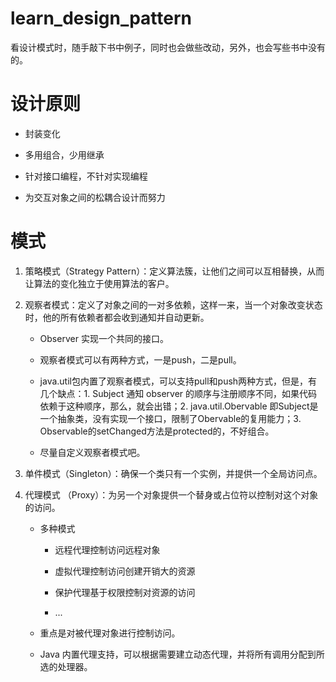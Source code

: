 # learn_design_pattern

看设计模式时，随手敲下书中例子，同时也会做些改动，另外，也会写些书中没有的。

# 设计原则

* 封装变化

* 多用组合，少用继承

* 针对接口编程，不针对实现编程

* 为交互对象之间的松耦合设计而努力

# 模式

1. 策略模式（Strategy Pattern）：定义算法簇，让他们之间可以互相替换，从而让算法的变化独立于使用算法的客户。


2. 观察者模式：定义了对象之间的一对多依赖，这样一来，当一个对象改变状态时，他的所有依赖者都会收到通知并自动更新。

    * Observer 实现一个共同的接口。

    * 观察者模式可以有两种方式，一是push，二是pull。

    * java.util包内置了观察者模式，可以支持pull和push两种方式，但是，有几个缺点：1. Subject 通知 observer 的顺序与注册顺序不同，如果代码依赖于这种顺序，那么，就会出错；2. java.util.Obervable 即Subject是一个抽象类，没有实现一个接口，限制了Obervable的复用能力；3. Observable的setChanged方法是protected的，不好组合。

    * 尽量自定义观察者模式吧。


3. 单件模式（Singleton）：确保一个类只有一个实例，并提供一个全局访问点。

4. 代理模式 （Proxy）：为另一个对象提供一个替身或占位符以控制对这个对象的访问。

    * 多种模式

        * 远程代理控制访问远程对象

        * 虚拟代理控制访问创建开销大的资源

        * 保护代理基于权限控制对资源的访问

       * ...

    *  重点是对被代理对象进行控制访问。

    * Java 内置代理支持，可以根据需要建立动态代理，并将所有调用分配到所选的处理器。


